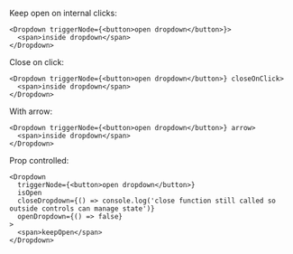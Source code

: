 Keep open on internal clicks:

    <Dropdown triggerNode={<button>open dropdown</button>}>
      <span>inside dropdown</span>
    </Dropdown>

Close on click:

    <Dropdown triggerNode={<button>open dropdown</button>} closeOnClick>
      <span>inside dropdown</span>
    </Dropdown>

With arrow:

    <Dropdown triggerNode={<button>open dropdown</button>} arrow>
      <span>inside dropdown</span>
    </Dropdown>

Prop controlled:

    <Dropdown
      triggerNode={<button>open dropdown</button>}
      isOpen
      closeDropdown={() => console.log('close function still called so outside controls can manage state')}
      openDropdown={() => false}
    >
      <span>keepOpen</span>
    </Dropdown>

